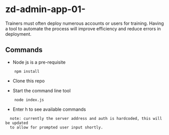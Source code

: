 # zd-admin-app-01-

Trainers must often deploy numerous accounts or users for training. Having a tool to automate the process will improve efficiency and reduce errors in deployment.

## Commands

* Node js is a pre-requisite
```
	npm install
```
* Clone this repo

* Start the command line tool
```
	node index.js
```
* Enter h to see available commands


```
  note: currently the server address and auth is hardcoded, this will be updated
  to allow for prompted user input shortly. 
```
